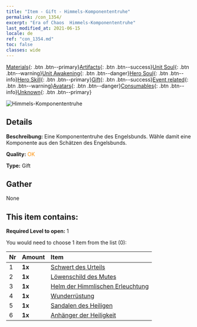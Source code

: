 ```yaml
---
title: "Item - Gift - Himmels-Komponententruhe"
permalink: /con_1354/
excerpt: "Era of Chaos  Himmels-Komponententruhe"
last_modified_at: 2021-06-15
locale: de
ref: "con_1354.md"
toc: false
classes: wide
---
```

 [Materials](/ItemsDE/){: .btn .btn--primary}[Artifacts](/ItemsDE/Artifacts/){: .btn .btn--success}[Unit Soul](/ItemsDE/UnitSoul/){: .btn .btn--warning}[Unit Awakening](/ItemsDE/UnitAwakening/){: .btn .btn--danger}[Hero Soul](/ItemsDE/HeroSoul/){: .btn .btn--info}[Hero Skill](/ItemsDE/HeroSkill/){: .btn .btn--primary}[Gift](/ItemsDE/Gift/){: .btn .btn--success}[Event related](/ItemsDE/Events/){: .btn .btn--warning}[Avatars](/ItemsDE/Avatars/){: .btn .btn--danger}[Consumables](/ItemsDE/Consumables/){: .btn .btn--info}[Unknown](/ItemsDE/Unknown/){: .btn .btn--primary}

 ![Himmels-Komponententruhe](/images/t/i_906031.png)

## Details
 **Beschreibung:** Eine Komponententruhe des Engelsbunds. Wähle damit eine Komponente aus den Schätzen des Engelsbunds.

 **Quality:** <span style="color: #FF8C00">OK</span>

 **Type:** Gift

## Gather

  None

## This item contains:

 **Required Level to open:** 1

 You would need to choose 1 item from the list (0):

  | Nr | Amount |     Item    |
  |:---|:-------|:------------|
  | 1 |  **1x** | [Schwert des Urteils](/ItemsDE/art_150/) |  | 
  | 2 |  **1x** | [Löwenschild des Mutes](/ItemsDE/art_151/) |  | 
  | 3 |  **1x** | [Helm der Himmlischen Erleuchtung](/ItemsDE/art_152/) |  | 
  | 4 |  **1x** | [Wunderrüstung](/ItemsDE/art_153/) |  | 
  | 5 |  **1x** | [Sandalen des Heiligen](/ItemsDE/art_154/) |  | 
  | 6 |  **1x** | [Anhänger der Heiligkeit](/ItemsDE/art_155/) |  | 
